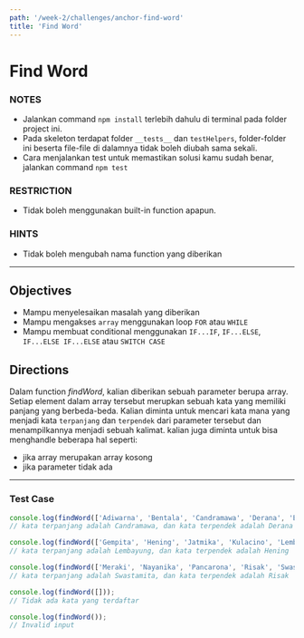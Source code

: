```yaml
---
path: '/week-2/challenges/anchor-find-word'
title: 'Find Word'
---
```


# Find Word

### NOTES

- Jalankan command `npm install` terlebih dahulu di terminal pada folder project ini.
- Pada skeleton terdapat folder `__tests__` dan `testHelpers`, folder-folder ini beserta file-file di dalamnya tidak boleh diubah sama sekali.
- Cara menjalankan test untuk memastikan solusi kamu sudah benar, jalankan command `npm test`

### RESTRICTION

- Tidak boleh menggunakan built-in function apapun.

### HINTS

- Tidak boleh mengubah nama function yang diberikan

---

## Objectives
- Mampu menyelesaikan masalah yang diberikan
- Mampu mengakses `array` menggunakan loop `FOR` atau `WHILE`
- Mampu membuat conditional menggunakan `IF...IF`, `IF...ELSE`, `IF...ELSE IF...ELSE` atau `SWITCH CASE`

## Directions
Dalam function _findWord_, kalian diberikan sebuah parameter berupa array.
Setiap element dalam array tersebut merupkan sebuah kata yang memiliki panjang yang berbeda-beda.
Kalian diminta untuk mencari kata mana yang menjadi kata `terpanjang` dan `terpendek` dari parameter tersebut dan menampilkannya menjadi sebuah kalimat.
kalian juga diminta untuk bisa menghandle beberapa hal seperti:

- jika array merupakan array kosong
- jika parameter tidak ada

---

### Test Case
```js
console.log(findWord(['Adiwarna', 'Bentala', 'Candramawa', 'Derana', 'Ejawantah']));
// kata terpanjang adalah Candramawa, dan kata terpendek adalah Derana

console.log(findWord(['Gempita', 'Hening', 'Jatmika', 'Kulacino', 'Lembayung']));
// kata terpanjang adalah Lembayung, dan kata terpendek adalah Hening

console.log(findWord(['Meraki', 'Nayanika', 'Pancarona', 'Risak', 'Swastamita']));
// kata terpanjang adalah Swastamita, dan kata terpendek adalah Risak

console.log(findWord([]));
// Tidak ada kata yang terdaftar

console.log(findWord());
// Invalid input
```
